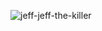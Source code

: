 ![jeff-jeff-the-killer](https://user-images.githubusercontent.com/120332997/229302141-e221c052-33b5-48a4-8930-dacda665f5a4.gif)
